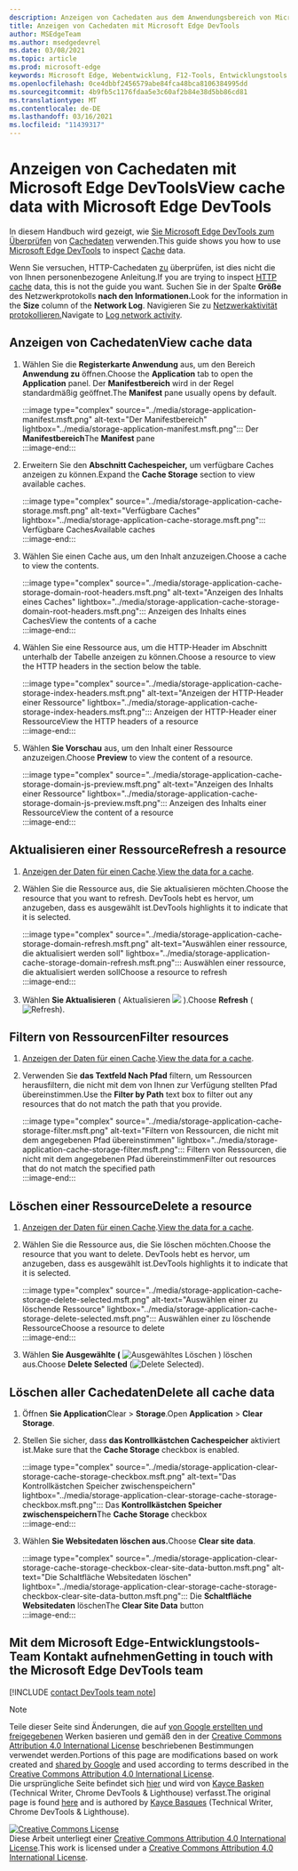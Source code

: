 ```yaml
---
description: Anzeigen von Cachedaten aus dem Anwendungsbereich von Microsoft Edge DevTools.
title: Anzeigen von Cachedaten mit Microsoft Edge DevTools
author: MSEdgeTeam
ms.author: msedgedevrel
ms.date: 03/08/2021
ms.topic: article
ms.prod: microsoft-edge
keywords: Microsoft Edge, Webentwicklung, F12-Tools, Entwicklungstools
ms.openlocfilehash: 0ce4dbbf2456579abe84fca48bca8106384995dd
ms.sourcegitcommit: 4b9fb5c1176fdaa5e3c60af2b84e38d5bb86cd81
ms.translationtype: MT
ms.contentlocale: de-DE
ms.lasthandoff: 03/16/2021
ms.locfileid: "11439317"
---
```

<!-- Copyright Kayce Basques 

   Licensed under the Apache License, Version 2.0 (the "License");
   you may not use this file except in compliance with the License.
   You may obtain a copy of the License at

       https://www.apache.org/licenses/LICENSE-2.0

   Unless required by applicable law or agreed to in writing, software
   distributed under the License is distributed on an "AS IS" BASIS,
   WITHOUT WARRANTIES OR CONDITIONS OF ANY KIND, either express or implied.
   See the License for the specific language governing permissions and
   limitations under the License.  -->

# <a name="view-cache-data-with-microsoft-edge-devtools"></a><span data-ttu-id="f23ec-104">Anzeigen von Cachedaten mit Microsoft Edge DevTools</span><span class="sxs-lookup"><span data-stu-id="f23ec-104">View cache data with Microsoft Edge DevTools</span></span>  

<span data-ttu-id="f23ec-105">In diesem Handbuch wird gezeigt, wie [Sie Microsoft Edge DevTools zum Überprüfen][MicrosoftEdgeDevTools] von [Cachedaten][MDNCache] verwenden.</span><span class="sxs-lookup"><span data-stu-id="f23ec-105">This guide shows you how to use [Microsoft Edge DevTools][MicrosoftEdgeDevTools] to inspect [Cache][MDNCache] data.</span></span>  

<span data-ttu-id="f23ec-106">Wenn Sie versuchen, HTTP-Cachedaten [zu][MDNHTTPCaching] überprüfen, ist dies nicht die von Ihnen personenbezogene Anleitung.</span><span class="sxs-lookup"><span data-stu-id="f23ec-106">If you are trying to inspect [HTTP cache][MDNHTTPCaching] data, this is not the guide you want.</span></span>  <span data-ttu-id="f23ec-107">Suchen Sie in der Spalte **Größe** des Netzwerkprotokolls **nach den Informationen.**</span><span class="sxs-lookup"><span data-stu-id="f23ec-107">Look for the information in the **Size** column of the **Network Log**.</span></span>  <span data-ttu-id="f23ec-108">Navigieren Sie zu [Netzwerkaktivität protokollieren.][DevtoolsNetworkLogActivity]</span><span class="sxs-lookup"><span data-stu-id="f23ec-108">Navigate to [Log network activity][DevtoolsNetworkLogActivity].</span></span>  

## <a name="view-cache-data"></a><span data-ttu-id="f23ec-109">Anzeigen von Cachedaten</span><span class="sxs-lookup"><span data-stu-id="f23ec-109">View cache data</span></span>  

1.  <span data-ttu-id="f23ec-110">Wählen Sie die **Registerkarte Anwendung** aus, um den Bereich **Anwendung zu** öffnen.</span><span class="sxs-lookup"><span data-stu-id="f23ec-110">Choose the **Application** tab to open the **Application** panel.</span></span>  <span data-ttu-id="f23ec-111">Der **Manifestbereich** wird in der Regel standardmäßig geöffnet.</span><span class="sxs-lookup"><span data-stu-id="f23ec-111">The **Manifest** pane usually opens by default.</span></span>  
    
    :::image type="complex" source="../media/storage-application-manifest.msft.png" alt-text="Der Manifestbereich" lightbox="../media/storage-application-manifest.msft.png":::
       <span data-ttu-id="f23ec-113">Der **Manifestbereich**</span><span class="sxs-lookup"><span data-stu-id="f23ec-113">The **Manifest** pane</span></span>  
    :::image-end:::  
    
1.  <span data-ttu-id="f23ec-114">Erweitern Sie den **Abschnitt Cachespeicher,** um verfügbare Caches anzeigen zu können.</span><span class="sxs-lookup"><span data-stu-id="f23ec-114">Expand the **Cache Storage** section to view available caches.</span></span>  
    
    :::image type="complex" source="../media/storage-application-cache-storage.msft.png" alt-text="Verfügbare Caches" lightbox="../media/storage-application-cache-storage.msft.png":::
       <span data-ttu-id="f23ec-116">Verfügbare Caches</span><span class="sxs-lookup"><span data-stu-id="f23ec-116">Available caches</span></span>  
    :::image-end:::  
    
1.  <span data-ttu-id="f23ec-117">Wählen Sie einen Cache aus, um den Inhalt anzuzeigen.</span><span class="sxs-lookup"><span data-stu-id="f23ec-117">Choose a cache to view the contents.</span></span>  
    
    :::image type="complex" source="../media/storage-application-cache-storage-domain-root-headers.msft.png" alt-text="Anzeigen des Inhalts eines Caches" lightbox="../media/storage-application-cache-storage-domain-root-headers.msft.png":::
       <span data-ttu-id="f23ec-119">Anzeigen des Inhalts eines Caches</span><span class="sxs-lookup"><span data-stu-id="f23ec-119">View the contents of a cache</span></span>  
    :::image-end:::  
    
1.  <span data-ttu-id="f23ec-120">Wählen Sie eine Ressource aus, um die HTTP-Header im Abschnitt unterhalb der Tabelle anzeigen zu können.</span><span class="sxs-lookup"><span data-stu-id="f23ec-120">Choose a resource to view the HTTP headers in the section below the table.</span></span>  
    
    :::image type="complex" source="../media/storage-application-cache-storage-index-headers.msft.png" alt-text="Anzeigen der HTTP-Header einer Ressource" lightbox="../media/storage-application-cache-storage-index-headers.msft.png":::
       <span data-ttu-id="f23ec-122">Anzeigen der HTTP-Header einer Ressource</span><span class="sxs-lookup"><span data-stu-id="f23ec-122">View the HTTP headers of a resource</span></span>  
    :::image-end:::  
    
1.  <span data-ttu-id="f23ec-123">Wählen **Sie Vorschau** aus, um den Inhalt einer Ressource anzuzeigen.</span><span class="sxs-lookup"><span data-stu-id="f23ec-123">Choose **Preview** to view the content of a resource.</span></span>  
    
    :::image type="complex" source="../media/storage-application-cache-storage-domain-js-preview.msft.png" alt-text="Anzeigen des Inhalts einer Ressource" lightbox="../media/storage-application-cache-storage-domain-js-preview.msft.png":::
       <span data-ttu-id="f23ec-125">Anzeigen des Inhalts einer Ressource</span><span class="sxs-lookup"><span data-stu-id="f23ec-125">View the content of a resource</span></span>  
    :::image-end:::  
    
## <a name="refresh-a-resource"></a><span data-ttu-id="f23ec-126">Aktualisieren einer Ressource</span><span class="sxs-lookup"><span data-stu-id="f23ec-126">Refresh a resource</span></span>  

1.  <span data-ttu-id="f23ec-127">[Anzeigen der Daten für einen Cache](#view-cache-data).</span><span class="sxs-lookup"><span data-stu-id="f23ec-127">[View the data for a cache](#view-cache-data).</span></span>  
1.  <span data-ttu-id="f23ec-128">Wählen Sie die Ressource aus, die Sie aktualisieren möchten.</span><span class="sxs-lookup"><span data-stu-id="f23ec-128">Choose the resource that you want to refresh.</span></span>  <span data-ttu-id="f23ec-129">DevTools hebt es hervor, um anzugeben, dass es ausgewählt ist.</span><span class="sxs-lookup"><span data-stu-id="f23ec-129">DevTools highlights it to indicate that it is selected.</span></span>  
    
    :::image type="complex" source="../media/storage-application-cache-storage-domain-refresh.msft.png" alt-text="Auswählen einer ressource, die aktualisiert werden soll" lightbox="../media/storage-application-cache-storage-domain-refresh.msft.png":::
       <span data-ttu-id="f23ec-131">Auswählen einer ressource, die aktualisiert werden soll</span><span class="sxs-lookup"><span data-stu-id="f23ec-131">Choose a resource to refresh</span></span>  
    :::image-end:::  
    
1.  <span data-ttu-id="f23ec-132">Wählen **Sie Aktualisieren** \( Aktualisieren ![ ](../media/refresh-icon.msft.png) \).</span><span class="sxs-lookup"><span data-stu-id="f23ec-132">Choose **Refresh** \(![Refresh](../media/refresh-icon.msft.png)\).</span></span>  
    
## <a name="filter-resources"></a><span data-ttu-id="f23ec-133">Filtern von Ressourcen</span><span class="sxs-lookup"><span data-stu-id="f23ec-133">Filter resources</span></span>  

1.  <span data-ttu-id="f23ec-134">[Anzeigen der Daten für einen Cache](#view-cache-data).</span><span class="sxs-lookup"><span data-stu-id="f23ec-134">[View the data for a cache](#view-cache-data).</span></span>  
1.  <span data-ttu-id="f23ec-135">Verwenden Sie **das Textfeld Nach Pfad** filtern, um Ressourcen herausfiltern, die nicht mit dem von Ihnen zur Verfügung stellten Pfad übereinstimmen.</span><span class="sxs-lookup"><span data-stu-id="f23ec-135">Use the **Filter by Path** text box to filter out any resources that do not match the path that you provide.</span></span>  
    
    :::image type="complex" source="../media/storage-application-cache-storage-filter.msft.png" alt-text="Filtern von Ressourcen, die nicht mit dem angegebenen Pfad übereinstimmen" lightbox="../media/storage-application-cache-storage-filter.msft.png":::
       <span data-ttu-id="f23ec-137">Filtern von Ressourcen, die nicht mit dem angegebenen Pfad übereinstimmen</span><span class="sxs-lookup"><span data-stu-id="f23ec-137">Filter out resources that do not match the specified path</span></span>  
    :::image-end:::  
    
## <a name="delete-a-resource"></a><span data-ttu-id="f23ec-138">Löschen einer Ressource</span><span class="sxs-lookup"><span data-stu-id="f23ec-138">Delete a resource</span></span>  

1.  <span data-ttu-id="f23ec-139">[Anzeigen der Daten für einen Cache](#view-cache-data).</span><span class="sxs-lookup"><span data-stu-id="f23ec-139">[View the data for a cache](#view-cache-data).</span></span>  
1.  <span data-ttu-id="f23ec-140">Wählen Sie die Ressource aus, die Sie löschen möchten.</span><span class="sxs-lookup"><span data-stu-id="f23ec-140">Choose the resource that you want to delete.</span></span>  <span data-ttu-id="f23ec-141">DevTools hebt es hervor, um anzugeben, dass es ausgewählt ist.</span><span class="sxs-lookup"><span data-stu-id="f23ec-141">DevTools highlights it to indicate that it is selected.</span></span>  
    
    :::image type="complex" source="../media/storage-application-cache-storage-delete-selected.msft.png" alt-text="Auswählen einer zu löschende Ressource" lightbox="../media/storage-application-cache-storage-delete-selected.msft.png":::
       <span data-ttu-id="f23ec-143">Auswählen einer zu löschende Ressource</span><span class="sxs-lookup"><span data-stu-id="f23ec-143">Choose a resource to delete</span></span>  
    :::image-end:::  
    
1.  <span data-ttu-id="f23ec-144">Wählen **Sie Ausgewählte \(** ![ Ausgewähltes Löschen ](../media/delete-icon.msft.png) \) löschen aus.</span><span class="sxs-lookup"><span data-stu-id="f23ec-144">Choose **Delete Selected** \(![Delete Selected](../media/delete-icon.msft.png)\).</span></span>  
    
## <a name="delete-all-cache-data"></a><span data-ttu-id="f23ec-145">Löschen aller Cachedaten</span><span class="sxs-lookup"><span data-stu-id="f23ec-145">Delete all cache data</span></span>  

1.  <span data-ttu-id="f23ec-146">Öffnen **Sie Application**Clear  >  **Storage**.</span><span class="sxs-lookup"><span data-stu-id="f23ec-146">Open **Application** > **Clear Storage**.</span></span>  
1.  <span data-ttu-id="f23ec-147">Stellen Sie sicher, dass **das Kontrollkästchen Cachespeicher** aktiviert ist.</span><span class="sxs-lookup"><span data-stu-id="f23ec-147">Make sure that the **Cache Storage** checkbox is enabled.</span></span>  
    
    :::image type="complex" source="../media/storage-application-clear-storage-cache-storage-checkbox.msft.png" alt-text="Das Kontrollkästchen Speicher zwischenspeichern" lightbox="../media/storage-application-clear-storage-cache-storage-checkbox.msft.png":::
       <span data-ttu-id="f23ec-149">Das **Kontrollkästchen Speicher zwischenspeichern**</span><span class="sxs-lookup"><span data-stu-id="f23ec-149">The **Cache Storage** checkbox</span></span>  
    :::image-end:::  
    
1.  <span data-ttu-id="f23ec-150">Wählen **Sie Websitedaten löschen aus.**</span><span class="sxs-lookup"><span data-stu-id="f23ec-150">Choose **Clear site data**.</span></span>  
    
    :::image type="complex" source="../media/storage-application-clear-storage-cache-storage-checkbox-clear-site-data-button.msft.png" alt-text="Die Schaltfläche Websitedaten löschen" lightbox="../media/storage-application-clear-storage-cache-storage-checkbox-clear-site-data-button.msft.png":::
       <span data-ttu-id="f23ec-152">Die **Schaltfläche Websitedaten** löschen</span><span class="sxs-lookup"><span data-stu-id="f23ec-152">The **Clear Site Data** button</span></span>  
    :::image-end:::  
    
## <a name="getting-in-touch-with-the-microsoft-edge-devtools-team"></a><span data-ttu-id="f23ec-153">Mit dem Microsoft Edge-Entwicklungstools-Team Kontakt aufnehmen</span><span class="sxs-lookup"><span data-stu-id="f23ec-153">Getting in touch with the Microsoft Edge DevTools team</span></span>  

[!INCLUDE [contact DevTools team note](../includes/contact-devtools-team-note.md)]  

<!-- links -->  

[MicrosoftEdgeDevTools]: ../../devtools-guide-chromium/index.md "Microsoft Edge (Chromium) Entwicklertools | Microsoft Docs"  
[DevtoolsNetworkLogActivity]: ../network/index.md#log-network-activity  "Protokollieren von Netzwerkaktivitäts| Microsoft Docs"  

[MDNCache]: https://developer.mozilla.org/docs/Web/API/Cache "Cache | MDN"  
[MDNHTTPCaching]: https://developer.mozilla.org/docs/Web/HTTP/Caching "HTTP-Zwischenspeicherung | MDN"  

> [!NOTE]
> <span data-ttu-id="f23ec-158">Teile dieser Seite sind Änderungen, die auf [von Google erstellten und freigegebenen][GoogleSitePolicies] Werken basieren und gemäß den in der [Creative Commons Attribution 4.0 International License][CCA4IL] beschriebenen Bestimmungen verwendet werden.</span><span class="sxs-lookup"><span data-stu-id="f23ec-158">Portions of this page are modifications based on work created and [shared by Google][GoogleSitePolicies] and used according to terms described in the [Creative Commons Attribution 4.0 International License][CCA4IL].</span></span>  
> <span data-ttu-id="f23ec-159">Die ursprüngliche Seite befindet sich [hier](https://developers.google.com/web/tools/chrome-devtools/storage/cache) und wird von [Kayce Basken][KayceBasques] \(Technical Writer, Chrome DevTools \& Lighthouse\) verfasst.</span><span class="sxs-lookup"><span data-stu-id="f23ec-159">The original page is found [here](https://developers.google.com/web/tools/chrome-devtools/storage/cache) and is authored by [Kayce Basques][KayceBasques] \(Technical Writer, Chrome DevTools \& Lighthouse\).</span></span>  

[![Creative Commons License][CCby4Image]][CCA4IL]  
<span data-ttu-id="f23ec-161">Diese Arbeit unterliegt einer [Creative Commons Attribution 4.0 International License][CCA4IL].</span><span class="sxs-lookup"><span data-stu-id="f23ec-161">This work is licensed under a [Creative Commons Attribution 4.0 International License][CCA4IL].</span></span>  

[CCA4IL]: https://creativecommons.org/licenses/by/4.0  
[CCby4Image]: https://i.creativecommons.org/l/by/4.0/88x31.png  
[GoogleSitePolicies]: https://developers.google.com/terms/site-policies  
[KayceBasques]: https://developers.google.com/web/resources/contributors/kaycebasques  
